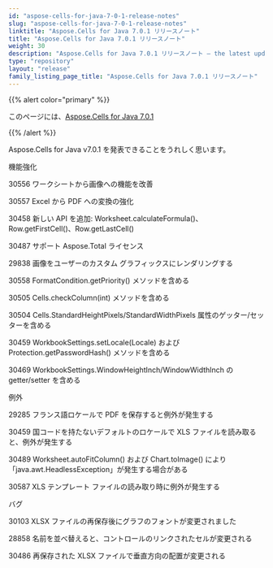 ```yaml
---
id: "aspose-cells-for-java-7-0-1-release-notes"
slug: "aspose-cells-for-java-7-0-1-release-notes"
linktitle: "Aspose.Cells for Java 7.0.1 リリースノート"
title: "Aspose.Cells for Java 7.0.1 リリースノート"
weight: 30
description: "Aspose.Cells for Java 7.0.1 リリースノート – the latest updates and fixes."
type: "repository"
layout: "release"
family_listing_page_title: "Aspose.Cells for Java 7.0.1 リリースノート"
---
```

{{% alert color="primary" %}} 

このページには、[Aspose.Cells for Java 7.0.1](https://releases.aspose.com/cells/java/new-releases/aspose.cells-for-java-7.0.1/)

{{% /alert %}} 

Aspose.Cells for Java v7.0.1 を発表できることをうれしく思います。

機能強化

30556 ワークシートから画像への機能を改善

30557 Excel から PDF への変換の強化

30458 新しい API を追加: Worksheet.calculateFormula()、Row.getFirstCell()、Row.getLastCell()

 30487 サポート Aspose.Total ライセンス

29838 画像をユーザーのカスタム グラフィックスにレンダリングする

30558 FormatCondition.getPriority() メソッドを含める

30505 Cells.checkColumn(int) メソッドを含める

30504 Cells.StandardHeightPixels/StandardWidthPixels 属性のゲッター/セッターを含める

30459 WorkbookSettings.setLocale(Locale) および Protection.getPasswordHash() メソッドを含める

30469 WorkbookSettings.WindowHeightInch/WindowWidthInch の getter/setter を含める

例外

29285 フランス語ロケールで PDF を保存すると例外が発生する

30459 国コードを持たないデフォルトのロケールで XLS ファイルを読み取ると、例外が発生する

30489 Worksheet.autoFitColumn() および Chart.toImage() により「java.awt.HeadlessException」が発生する場合がある

30587 XLS テンプレート ファイルの読み取り時に例外が発生する

バグ

30103 XLSX ファイルの再保存後にグラフのフォントが変更されました

28858 名前を並べ替えると、コントロールのリンクされたセルが変更される

30486 再保存された XLSX ファイルで垂直方向の配置が変更される
